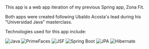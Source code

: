 This app is a web app iteration of my previous Spring app, Zona Fit.

Both apps were created following Ubaldo Acosta's lead during his "Universidad Java" masterclass.

Technologies used for this app include:

![Java](https://img.shields.io/badge/java-%23ED8B00.svg?style=for-the-badge&logo=openjdk&logoColor=white)
![PrimeFaces](https://img.shields.io/badge/PrimeFaces-5.3.4-blue.svg?style=for-the-badge)
![JSF](https://img.shields.io/badge/JSF-2.3-blue.svg?style=for-the-badge)
![Spring Boot](https://img.shields.io/badge/Spring%20Boot-3.1.2-brightgreen.svg?style=for-the-badge&logo=spring&logoColor=white)
![JPA](https://img.shields.io/badge/JPA-2.2-blue.svg?style=for-the-badge&logo=java&logoColor=white)
![Hibernate](https://img.shields.io/badge/Hibernate-5.6.10-red.svg?style=for-the-badge&logo=hibernate&logoColor=white)
